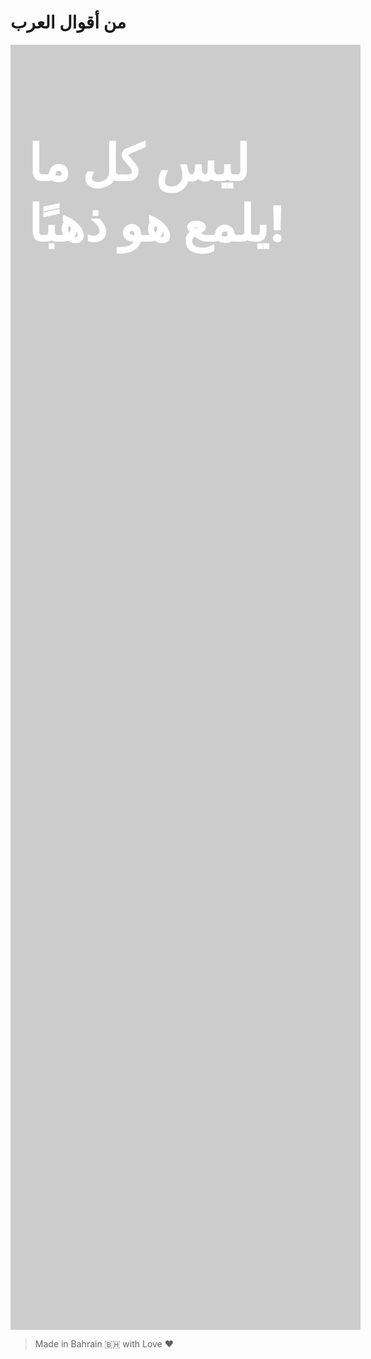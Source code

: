 # من أقوال العرب

<div style="background-image: url(https://i.ibb.co/2vJK5jM/Photo-Real-a-magical-ancient-scroll-in-a-dark-temple-streak-of-3.jpg); background-color: #cccccc; background-position: center; background-repeat: no-repeat; background-size: cover; width: 100%; height: 50vh; align-items: center; padding: 2em; font-color: #ffffff; align-items: center" alt="ليس كل ما يلمع هو ذهبًا!">
<h1 style="font-size: 5rem; color: #ffffff;">ليس كل ما يلمع هو ذهبًا!</h1>
  <br />
  <br />
</div>

> Made in Bahrain 🇧🇭 with Love ❤️
